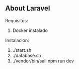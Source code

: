 ## About Laravel

Requisitos:

1) Docker instalado

Instalacion:

1) ./start.sh
2) ./database.sh
3) ./vendor/bin/sail npm run dev
